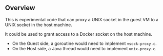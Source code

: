 ## Overview

This is experimental code that can proxy a UNIX socket in the guest VM to a UNIX socket in the host machine.

It could be used to grant access to a Docker socket on the host machine.

- On the Guest side, a goroutine would need to implement `vsock-proxy.c`.
- On the Host side, a Java thread would need to implement `unix-proxy.c`.
